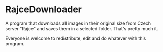 # RajceDownloader

A program that downloads all images in their original size from Czech server "Rajce" and saves them in a selected folder. That's pretty much it.


Everyone is welcome to redistribute, edit and do whatever with this program. 
